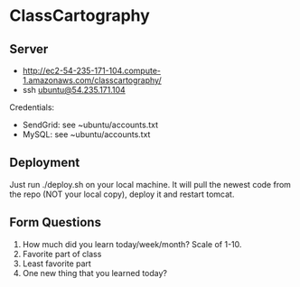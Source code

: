 ClassCartography
================


Server
------

 * http://ec2-54-235-171-104.compute-1.amazonaws.com/classcartography/
 * ssh ubuntu@54.235.171.104

Credentials: 

 * SendGrid: see ~ubuntu/accounts.txt
 * MySQL: see ~ubuntu/accounts.txt


Deployment
----------

Just run ./deploy.sh on your local machine.  It will pull the newest
code from the repo (NOT your local copy), deploy it and restart
tomcat.


Form Questions
--------------
1. How much did you learn today/week/month? Scale of 1-10.
2. Favorite part of class
3. Least favorite part
4. One new thing that you learned today?

